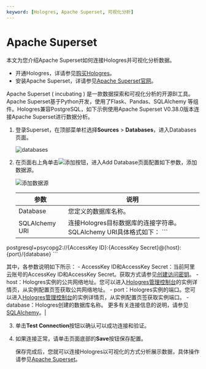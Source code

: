 ```yaml
---
keyword: [Hologres, Apache Superset, 可视化分析]
---
```


# Apache Superset

本文为您介绍Apache Superset如何连接Hologres并可视化分析数据。

-   开通Hologres，详请参见[购买Hologres](/intl.zh-CN/准备工作/购买Hologres.md)。
-   安装Apache Superset，详请参见[Apache Superset官网](https://superset.apache.org/resources)。

Apache Superset \( incubating \) 是一款数据探索和可视化分析的开源BI工具。Apache Superset基于Python开发，使用了Flask、Pandas、SQLAlchemy 等组件。Hologres兼容PostgreSQL，如下示例使用Apache Superset V0.38.0版本连接Apache Superset进行数据分析。

1.  登录Superset，在顶部菜单栏选择**Sources** \> **Databases**，进入Databases页面。

    ![databases](https://static-aliyun-doc.oss-accelerate.aliyuncs.com/assets/img/zh-CN/7412260161/p224572.png)

2.  在页面右上角单击![添加](https://static-aliyun-doc.oss-accelerate.aliyuncs.com/assets/img/zh-CN/7412260161/p224576.png)按钮，进入Add Database页面配置如下参数，添加数据源。

    ![添加数据源](https://static-aliyun-doc.oss-accelerate.aliyuncs.com/assets/img/zh-CN/7412260161/p224628.png)

    |参数|说明|
    |--|--|
    |Database|您定义的数据库名称。|
    |SQLAlchemy URI|连接Hologres目标数据库的连接字符串。SQLAlchemy URI具体格式如下：    ```
postgresql+psycopg2://{AccessKey ID}:{AccessKey Secret}@{host}:{port}/{database}
    ```

其中，各参数说明如下所示：    -   AccessKey ID和AccessKey Secret：当前阿里云账号的AccessKey ID和AccessKey Secret。获取方式请参见[创建访问密钥](/intl.zh-CN/准备工作/准备阿里云账号.md)。
    -   host：Hologres实例的公共网络地址。您可以进入[Hologres管理控制台](https://hologram.console.aliyun.com/#/instance)的实例详情页，从实例配置页签获取公共网络地址。
    -   port：Hologres实例的端口。您可以进入[Hologres管理控制台](https://hologram.console.aliyun.com/#/instance)的实例详情页，从实例配置页签获取实例端口。
    -   database：Hologres创建的数据库名称。
更多有关连接信息的说明，请参见[SQLAlchemy](https://docs.sqlalchemy.org/en/12/core/engines.html#postgresql)。|

3.  单击**Test Connection**按钮以确认可以成功连接和验证。

4.  如果连接正常，请单击页面底部的**Save**按钮保存配置。

    保存完成后，您就可以连接Hologres以可视化的方式分析展示数据，具体操作请参见[Apache Superset](https://superset.apache.org/docs/databases/postgres)。


